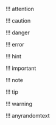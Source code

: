!!! attention

!!! caution

!!! danger

!!! error

!!! hint

!!! important

!!! note

!!! tip

!!! warning

!!! anyrandomtext
